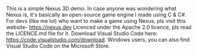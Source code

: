 This is a simple Nexus 3D demo. In case anyone was wondering what Nexus is, it's basically an open-source game engine I made using C & C#. For devs (like me lol) who want to make a game using Nexus, pls visit this website- https://nexus.dev
Licenced under the Apache 2.0 licence, pls read the LICENCE.md file for it.
Download Visual Studio Code here: https://code.visualstudio.com/download.
  Windows users, you can also find Visual Studio Code on the Microsoft Store.
